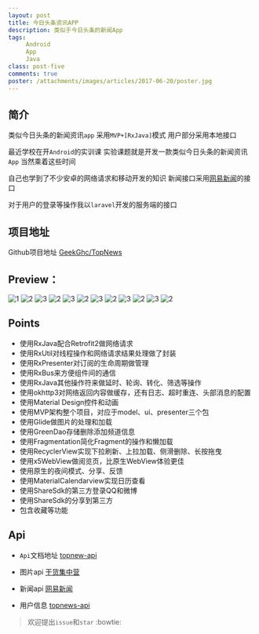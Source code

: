 ```yaml
---
layout: post
title: 今日头条资讯APP
description: 类似于今日头条的新闻App 
tags:
     Android
     App
     Java
class: post-five
comments: true
poster: /attachments/images/articles/2017-06-20/poster.jpg
---
```


## 简介

类似今日头条的新闻资讯`app` 采用`MVP+[RxJava]`模式  用户部分采用本地接口

最近学校在开`Android`的实训课 实验课题就是开发一款类似今日头条的新闻资讯`App` 当然乘着这些时间
 
自己也学到了不少安卓的网络请求和移动开发的知识 新闻接口采用[网易新闻](http://c.m.163.com/)的接口 

对于用户的登录等操作我以`laravel`开发的服务端的接口

## 项目地址

Github项目地址 [GeekGhc/TopNews](https://github.com/GeekGhc/TopNews)

## Preview：

![1](/attachments/images/articles/2017-06-20/1.gif) ![2](/attachments/images/articles/2017-06-20/2.gif)
![3](/attachments/images/articles/2017-06-20/01.png) ![2](/attachments/images/articles/2017-06-20/02.png)
![3](/attachments/images/articles/2017-06-20/03.png) ![2](/attachments/images/articles/2017-06-20/04.png)
![3](/attachments/images/articles/2017-06-20/05.png) ![2](/attachments/images/articles/2017-06-20/06.png)
![3](/attachments/images/articles/2017-06-20/07.png) ![2](/attachments/images/articles/2017-06-20/08.png)
![3](/attachments/images/articles/2017-06-20/09.png) ![2](/attachments/images/articles/2017-06-20/10.png)

## Points

* 使用RxJava配合Retrofit2做网络请求
* 使用RxUtil对线程操作和网络请求结果处理做了封装
* 使用RxPresenter对订阅的生命周期做管理
* 使用RxBus来方便组件间的通信
* 使用RxJava其他操作符来做延时、轮询、转化、筛选等操作
* 使用okhttp3对网络返回内容做缓存，还有日志、超时重连、头部消息的配置
* 使用Material Design控件和动画
* 使用MVP架构整个项目，对应于model、ui、presenter三个包
* 使用Glide做图片的处理和加载
* 使用GreenDao存储删除添加频道信息
* 使用Fragmentation简化Fragment的操作和懒加载
* 使用RecyclerView实现下拉刷新、上拉加载、侧滑删除、长按拖曳
* 使用x5WebView做阅览页，比原生WebView体验更佳
* 使用原生的夜间模式、分享、反馈
* 使用MaterialCalendarview实现日历查看
* 使用ShareSdk的第三方登录QQ和微博
* 使用ShareSdk的分享到第三方
* 包含收藏等功能

## Api

- `Api`文档地址 [topnew-api](https://www.eolinker.com/#/share/index?shareCode=URBGwr)

- 图片api [干货集中营](http://gank.io/api)
- 新闻api [网易新闻](http://c.m.163.com/)
- 用户信息 [topnews-api](https://github.com/GeekGhc/topnews-api)

> 欢迎提出`issue`和`star` :bowtie:

